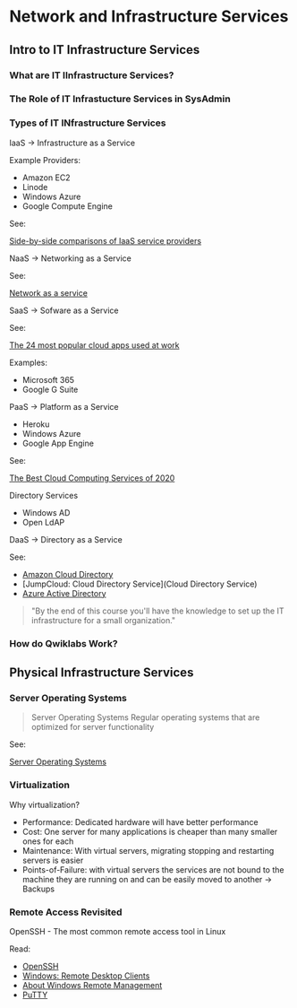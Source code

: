 # Network and Infrastructure Services

## Intro to IT Infrastructure Services

### What are IT IInfrastructure Services?

### The Role of IT Infrastucture Services in SysAdmin

### Types of IT INfrastructure Services

IaaS -> Infrastructure as a Service

Example Providers:

- Amazon EC2
- Linode
- Windows Azure
- Google Compute Engine

See:

[Side-by-side comparisons of IaaS service providers](https://www.techrepublic.com/blog/the-enterprise-cloud/side-by-side-comparisons-of-iaas-service-providers/)

NaaS -> Networking as a Service

See:

[Network as a service](https://en.wikipedia.org/wiki/Network_as_a_service)

SaaS -> Sofware as a Service

See:

[The 24 most popular cloud apps used at work](https://www.businessinsider.com/the-most-popular-cloud-apps-used-at-work-2015-8?r=DE&IR=T)

Examples:

- Microsoft 365
- Google G Suite

PaaS -> Platform as a Service

- Heroku
- Windows Azure
- Google App Engine

See:

[The Best Cloud Computing Services of 2020](https://www.business.com/categories/cloud-computing-services/)

Directory Services

- Windows AD
- Open LdAP

DaaS -> Directory as a Service

See:

- [Amazon Cloud Directory](https://aws.amazon.com/cloud-directory/)
- [JumpCloud: Cloud Directory Service](Cloud Directory Service)
- [Azure Active Directory](https://azure.microsoft.com/en-us/services/active-directory/)

<blockquote>
"By the end of this course you'll have the knowledge to set up the IT infrastructure for a small organization."
</blockquote>

### How do Qwiklabs Work?

## Physical Infrastructure Services

### Server Operating Systems

<blockquote>
Server Operating Systems
Regular operating systems that are optimized for server functionality
</blockquote>

See:

[Server Operating Systems](https://www.pcworld.idg.com.au/article/151491/server_operating_systems/)

### Virtualization

Why virtualization?

- Performance: Dedicated hardware will have better performance
- Cost: One server for many applications is cheaper than many smaller ones for each
- Maintenance: With virtual servers, migrating stopping and restarting servers is easier
- Points-of-Failure: with virtual servers the services are not bound to the machine they are running on and can be easily moved to another -> Backups

### Remote Access Revisited

OpenSSH - The most common remote access tool in Linux

Read:

- [OpenSSH](https://en.wikipedia.org/wiki/OpenSSH)
- [Windows: Remote Desktop Clients](https://docs.microsoft.com/en-us/windows-server/remote/remote-desktop-services/clients/remote-desktop-clients)
- [About Windows Remote Management](https://docs.microsoft.com/en-us/windows/win32/winrm/about-windows-remote-management?redirectedfrom=MSDN)
- [PuTTY](https://en.wikipedia.org/wiki/PuTTY)


